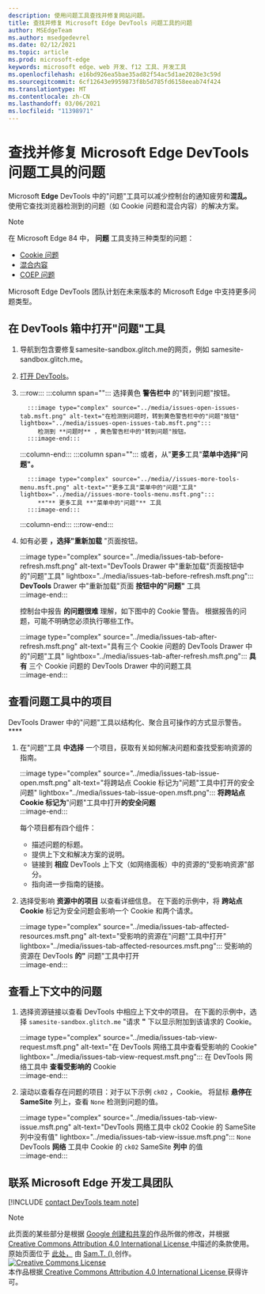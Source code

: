 ```yaml
---
description: 使用问题工具查找并修复网站问题。
title: 查找并修复 Microsoft Edge DevTools 问题工具的问题
author: MSEdgeTeam
ms.author: msedgedevrel
ms.date: 02/12/2021
ms.topic: article
ms.prod: microsoft-edge
keywords: microsoft edge、web 开发、f12 工具、开发工具
ms.openlocfilehash: e16bd926ea5bae35ad82f54ac5d1ae2028e3c59d
ms.sourcegitcommit: 6cf12643e9959873f8b5d785fd6158eeab74f424
ms.translationtype: MT
ms.contentlocale: zh-CN
ms.lasthandoff: 03/06/2021
ms.locfileid: "11398971"
---
```

<!-- Copyright Sam Dutton 

   Licensed under the Apache License, Version 2.0 (the "License");
   you may not use this file except in compliance with the License.
   You may obtain a copy of the License at

       https://www.apache.org/licenses/LICENSE-2.0

   Unless required by applicable law or agreed to in writing, software
   distributed under the License is distributed on an "AS IS" BASIS,
   WITHOUT WARRANTIES OR CONDITIONS OF ANY KIND, either express or implied.
   See the License for the specific language governing permissions and
   limitations under the License.  -->  

# <a name="find-and-fix-problems-with-the-microsoft-edge-devtools-issues-tool"></a>查找并修复 Microsoft Edge DevTools 问题工具的问题  

Microsoft **Edge** DevTools 中的"问题"工具可以减少控制台的通知疲劳和**混乱。**  使用它查找浏览器检测到的问题（如 Cookie 问题和混合内容）的解决方案。  

> [!NOTE]
> 在 Microsoft Edge 84 中， **问题** 工具支持三种类型的问题：  
> *   [Cookie 问题][MDNSameSiteCookies]  
> *   [混合内容][MDNMixedContent]  
> *   [COEP 问题][W3CCOEPSpec]
> 
> Microsoft Edge DevTools 团队计划在未来版本的 Microsoft Edge 中支持更多问题类型。  

## <a name="open-the-issues-tool-in-the-devtools-drawer"></a>在 DevTools 箱中打开"问题"工具  

1.  导航到包含要修复samesite-sandbox.glitch.me的网页[][GlitchSamesiteSandbox]，例如 samesite-sandbox.glitch.me。  
1.  [打开 DevTools][DevtoolsOpen]。  
1.  :::row:::
       :::column span="":::
          选择黄色 **警告栏中** 的"转到问题"按钮。  
          
          :::image type="complex" source="../media/issues-open-issues-tab.msft.png" alt-text="在检测到问题时，转到黄色警告栏中的"问题"按钮" lightbox="../media/issues-open-issues-tab.msft.png":::
             检测到 **问题时** ，黄色警告栏中的"转到问题"按钮。  
          :::image-end:::  
       :::column-end:::
       :::column span="":::
          或者，从"**更多**工具"**菜单中选择"问题"。**  
          
          :::image type="complex" source="../media//issues-more-tools-menu.msft.png" alt-text=""更多工具"菜单中的"问题"工具" lightbox="../media//issues-more-tools-menu.msft.png":::
             **"** 更多工具 **"菜单中的"问题"** 工具  
          :::image-end:::  
       :::column-end:::
    :::row-end:::
    
1.  如有必要 **，选择"重新加载** "页面按钮。  
    
    :::image type="complex" source="../media/issues-tab-before-refresh.msft.png" alt-text="DevTools Drawer 中"重新加载"页面按钮中的"问题"工具" lightbox="../media/issues-tab-before-refresh.msft.png":::
       **DevTools** Drawer 中"重新加载"页面 **按钮中的"问题"** 工具  
    :::image-end:::  

    控制台中报告 **的问题很难** 理解，如下图中的 Cookie 警告。  根据报告的问题，可能不明确您必须执行哪些工作。  
    
    :::image type="complex" source="../media/issues-tab-after-refresh.msft.png" alt-text="具有三个 Cookie 问题的 DevTools Drawer 中的"问题"工具" lightbox="../media/issues-tab-after-refresh.msft.png":::
       **具有** 三个 Cookie 问题的 DevTools Drawer 中的问题工具  
    :::image-end:::  
    
## <a name="view-items-in-the-issues-tool"></a>查看问题工具中的项目  

DevTools Drawer 中的"问题"工具以结构化、聚合且可操作的方式显示警告。 ****  

1.  在"问题"工具 **中选择** 一个项目，获取有关如何解决问题和查找受影响资源的指南。  
    
    :::image type="complex" source="../media/issues-tab-issue-open.msft.png" alt-text="将跨站点 Cookie 标记为"问题"工具中打开的安全问题" lightbox="../media/issues-tab-issue-open.msft.png":::
       **将跨站点 Cookie 标记为**"问题"工具中打开**的安全问题**  
    :::image-end:::  
    
    每个项目都有四个组件：  
    
    *   描述问题的标题。  
    *   提供上下文和解决方案的说明。  
    *   链接到 **相应** DevTools 上下文（如网络面板）中的资源的"受影响资源"部分。  
    *   指向进一步指南的链接。  
    
1.  选择受影响 **资源中的项目** 以查看详细信息。  在下面的示例中，将 **跨站点 Cookie** 标记为安全问题会影响一个 Cookie 和两个请求。  
    
    :::image type="complex" source="../media/issues-tab-affected-resources.msft.png" alt-text="受影响的资源在"问题"工具中打开" lightbox="../media/issues-tab-affected-resources.msft.png":::
       受影响的资源在 DevTools **的"** 问题"工具中打开  
    :::image-end:::  
    
## <a name="view-issues-in-context"></a>查看上下文中的问题  

1.  选择资源链接以查看 DevTools 中相应上下文中的项目。  在下面的示例中，选择 `samesite-sandbox.glitch.me` "请求 **"** 下以显示附加到该请求的 Cookie。  
    
    :::image type="complex" source="../media/issues-tab-view-request.msft.png" alt-text="在 DevTools 网络工具中查看受影响的 Cookie" lightbox="../media/issues-tab-view-request.msft.png":::
       在 DevTools 网络工具中 **查看受影响的** Cookie  
    :::image-end:::  

1.  滚动以查看存在问题的项目：对于以下示例 `ck02` ，Cookie。  将鼠标 **悬停在 SameSite** 列上，查看 `None` 检测到问题的值。  
    
    :::image type="complex" source="../media/issues-tab-view-issue.msft.png" alt-text="DevTools 网络工具中 ck02 Cookie 的 SameSite 列中没有值" lightbox="../media/issues-tab-view-issue.msft.png":::
       `None` DevTools **网络** 工具中 Cookie 的 `ck02` SameSite **列中** 的值  
    :::image-end:::  

## <a name="getting-in-touch-with-the-microsoft-edge-devtools-team"></a>联系 Microsoft Edge 开发工具团队  

[!INCLUDE [contact DevTools team note](../includes/contact-devtools-team-note.md)]  

<!-- links -->  

[DevtoolsOpen]: ../open/index.md "打开 Microsoft Edge DevTools | Microsoft Docs"  

[GlitchSamesiteSandbox]: https://samesite-sandbox.glitch.me "SameSite cookie 测试|小故障"  

[MDNSameSiteCookies]: https://developer.mozilla.org/docs/Web/HTTP/Headers/Set-Cookie/SameSite "SameSite cookie |MDN"  
[MDNMixedContent]: https://developer.mozilla.org/docs/Web/Security/Mixed_content "混合内容|MDN"  

[W3CCOEPSpec]: https://wicg.github.io/cross-origin-embedder-policy "跨源嵌入者策略|Web Incubator 社区组"  

> [!NOTE]
> 此页面的某些部分是根据 [Google 创建和共享的][GoogleSitePolicies]作品所做的修改，并根据[ Creative Commons Attribution 4.0 International License ][CCA4IL]中描述的条款使用。  
> 原始页面位于 [此处，](https://developers.google.com/web/tools/chrome-devtools/issues/index) 由 [Sam.T. (\) ][SamDutton] 创作。  
[![Creative Commons License][CCby4Image]][CCA4IL]  
本作品根据[ Creative Commons Attribution 4.0 International License ][CCA4IL]获得许可。  

[CCA4IL]: https://creativecommons.org/licenses/by/4.0  
[CCby4Image]: https://i.creativecommons.org/l/by/4.0/88x31.png  
[GoogleSitePolicies]: https://developers.google.com/terms/site-policies  
[KayceBasques]: https://developers.google.com/web/resources/contributors/kaycebasques  
[SamDutton]: https://developers.google.com/web/resources/contributors/samdutton  
